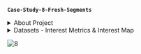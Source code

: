 **`Case-Study-8-Fresh-Segments`**

<details>
<summary>About Project</summary>
Fresh Segments is a digital marketing agency that helps other businesses analyse trends in online ad click behaviour for their unique customer base.
Clients share their customer lists with the Fresh Segments team who then aggregate interest metrics and generate a single dataset worth of metrics for further analysis. In particular - the composition and rankings for different interests are provided for each client showing the proportion of their customer list who interacted with online assets related to each interest for each month.
</details>


<details>
<summary> Datasets - Interest Metrics & Interest Map </summary>
The Interest Metrics table contains information about aggregated interest metrics for a specific major client of Fresh Segments which makes up a large proportion of their customer base. Each record in this table represents the performance of a specific interest_id based on the client’s customer base interest measured through clicks and interactions with specific targeted advertising content.
<br>  
| Field          | Type         | Null | Key |
|----------------:|--------------|------|-----|
| _month         | varchar(4)   | YES  |     |
| _year          | varchar(4)   | YES  |     |
| month_year     | date         | YES  |     |
| interest_id    | varchar(5)   | YES  | PRI |
| composition    | float        | YES  |     |
| index_value    | float        | YES  |     |
| ranking        | int          | YES  |     |
| percentile_ranking | float   | YES  |     |
 
</details>


![8](https://user-images.githubusercontent.com/22597020/232243814-f080ffd6-c026-4bc0-85f9-4452be1cc991.png)
